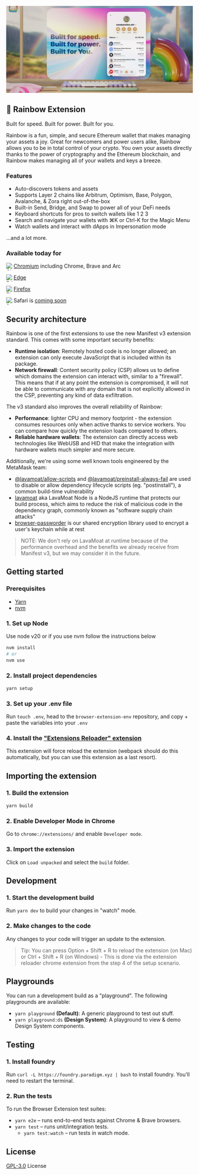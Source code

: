 ![](.github/hero.png)

## 🌈️ Rainbow Extension

Built for speed. Built for power. Built for you.

Rainbow is a fun, simple, and secure Ethereum wallet that makes managing your assets a joy. Great for newcomers and power users alike, Rainbow allows you to be in total control of your crypto. You own your assets directly thanks to the power of cryptography and the Ethereum blockchain, and Rainbow makes managing all of your wallets and keys a breeze.

### Features
- Auto-discovers tokens and assets
- Supports Layer 2 chains like Arbitrum, Optimism, Base, Polygon, Avalanche, & Zora right out-of-the-box
- Built-in Send, Bridge, and Swap to power all of your DeFi needs
- Keyboard shortcuts for pros to switch wallets like 1  2  3
- Search and navigate your wallets with ⌘K or Ctrl-K for the Magic Menu
- Watch wallets and interact with dApps in Impersonation mode

...and a lot more.

### Available today for

<img align="left" width="20" height="20" src="https://upload.wikimedia.org/wikipedia/commons/thumb/e/e1/Google_Chrome_icon_%28February_2022%29.svg/240px-Google_Chrome_icon_%28February_2022%29.svg.png" alt="Chrome">

[Chromium](https://chrome.google.com/webstore/detail/rainbow/opfgelmcmbiajamepnmloijbpoleiama) including Chrome, Brave and Arc

<img align="left" width="20" height="20" src="https://cdn.jsdelivr.net/npm/@browser-logos/edge/edge.png" alt="Edge">

[Edge](https://chrome.google.com/webstore/detail/opfgelmcmbiajamepnmloijbpoleiama)

<img align="left" width="20" height="20" src="https://upload.wikimedia.org/wikipedia/commons/thumb/a/a0/Firefox_logo%2C_2019.svg/240px-Firefox_logo%2C_2019.svg.png" alt="Firefox">

[Firefox](https://addons.mozilla.org/en-US/firefox/addon/rainbow-extension/)

<img align="left" width="20" height="20" src="https://upload.wikimedia.org/wikipedia/commons/thumb/5/52/Safari_browser_logo.svg/240px-Safari_browser_logo.svg.png" alt="Safari">

Safari is [coming soon](https://rainbowdotme.typeform.com/to/iT919yeN)

## Security architecture

Rainbow is one of the first extensions to use the new Manifest v3 extension standard. This comes with some important security benefits:
- **Runtime isolation**: Remotely hosted code is no longer allowed; an extension can only execute JavaScript that is included within its package.
- **Network firewall**: Content security policy (CSP) allows us to define which domains the extension can interact with, similar to a "firewall". This means that if at any point the extension is compromised, it will not be able to communicate with any domain that is not explicitly allowed in the CSP, preventing any kind of data exfiltration.

The v3 standard also improves the overall reliability of Rainbow:
- **Performance**: lighter CPU and memory footprint - the extension consumes resources only when active thanks to service workers. You can compare how quickly the extension loads compared to others.
- **Reliable hardware wallets**: The extension can directly access web technologies like WebUSB and HID that make the integration with hardware wallets much simpler and more secure.

Additionally, we're using some well known tools engineered by the MetaMask team:
 - [@lavamoat/allow-scripts](https://github.com/LavaMoat/LavaMoat/tree/main/packages/allow-scripts) and [@lavamoat/preinstall-always-fail](https://github.com/LavaMoat/LavaMoat/tree/main/packages/preinstall-always-fail) are used to disable or allow dependency lifecycle scripts (eg. "postinstall"), a common build-time vulnerability
 - [lavamoat](https://github.com/LavaMoat/lavamoat) aka LavaMoat Node is a NodeJS runtime that protects our build process, which aims to reduce the risk of malicious code in the dependency graph, commonly known as "software supply chain attacks"
- [browser-passworder](https://github.com/MetaMask/browser-passworder) is our shared encryption library used to encrypt a user's keychain while at rest

> NOTE: We don't rely on LavaMoat at runtime because of the performance overhead and the benefits we already receive from Manifest v3, but we may consider it in the future.

## Getting started

### Prerequisites

- [Yarn](https://classic.yarnpkg.com/en/docs/install)
- [nvm](https://github.com/nvm-sh/nvm)

### 1. Set up Node

Use node v20 or if you use nvm follow the instructions below

```bash
nvm install
# or
nvm use
```

### 2. Install project dependencies

```bash
yarn setup
```

### 3. Set up your .env file

Run `touch .env`, head to the `browser-extension-env` repository, and copy + paste the variables into your `.env`

### 4. Install the ["Extensions Reloader" extension](https://chrome.google.com/webstore/detail/extensions-reloader/fimgfedafeadlieiabdeeaodndnlbhid?hl=en)

This extension will force reload the extension (webpack should do this automatically, but you can use this extension as a last resort).

## Importing the extension

### 1. Build the extension

```bash
yarn build
```

### 2. Enable Developer Mode in Chrome

Go to `chrome://extensions/` and enable `Developer mode`.

### 3. Import the extension

Click on `Load unpacked` and select the `build` folder.

## Development

### 1. Start the development build

Run `yarn dev` to build your changes in "watch" mode.

### 2. Make changes to the code

Any changes to your code will trigger an update to the extension.

> Tip: You can press Option + Shift + R to reload the extension (on Mac) or Ctrl + Shift + R (on Windows) - This is done via the extension reloader chrome extension from the step 4 of the setup scenario.

## Playgrounds

You can run a development build as a "playground". The following playgrounds are available:

- `yarn playground` **(Default)**: A generic playground to test out stuff.
- `yarn playground:ds` **(Design System)**: A playground to view & demo Design System components.

## Testing

### 1. Install foundry

Run `curl -L https://foundry.paradigm.xyz | bash` to install foundry.
You'll need to restart the terminal.

### 2. Run the tests

To run the Browser Extension test suites:

- `yarn e2e` – runs end-to-end tests against Chrome & Brave browsers.
- `yarn test` – runs unit/integration tests.
  - `yarn test:watch` – run tests in watch mode.

## License

[GPL-3.0](/LICENSE) License

